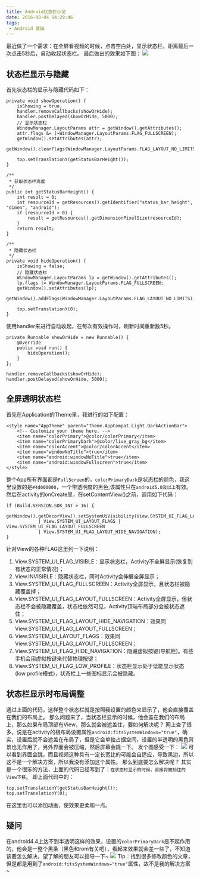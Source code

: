 ```yaml
---
title: Android状态栏小记
date: 2016-08-04 14:29:46
tags:
 - Android 基础
---
```


最近做了一个需求：在全屏看视频的时候，点击空白处，显示状态栏。距离最后一次点击5秒后，自动收起状态栏。
最后做出的效果如下图：
![](https://images-1258496336.cos.ap-chengdu.myqcloud.com/2016/08/statusbar1.gif)

<!-- more -->

## 状态栏显示与隐藏
首先状态栏的显示与隐藏代码如下：
```
private void showOperation() {
    isShowing = true;
    handler.removeCallbacks(showOrHide);
    handler.postDelayed(showOrHide, 5000);
    // 显示状态栏
    WindowManager.LayoutParams attr = getWindow().getAttributes();
    attr.flags &= (~WindowManager.LayoutParams.FLAG_FULLSCREEN);
    getWindow().setAttributes(attr);
    getWindow().clearFlags(WindowManager.LayoutParams.FLAG_LAYOUT_NO_LIMITS);

    top.setTranslationY(getStatusBarHeight());
}

/**
 * 获取状态栏高度
 */
public int getStatusBarHeight() {
    int result = 0;
    int resourceId = getResources().getIdentifier("status_bar_height", "dimen", "android");
    if (resourceId > 0) {
        result = getResources().getDimensionPixelSize(resourceId);
    }
    return result;
}

/**
 * 隐藏状态栏
 */
private void hideOperation() {
    isShowing = false;
    // 隐藏状态栏
    WindowManager.LayoutParams lp = getWindow().getAttributes();
    lp.flags |= WindowManager.LayoutParams.FLAG_FULLSCREEN;
    getWindow().setAttributes(lp);
    getWindow().addFlags(WindowManager.LayoutParams.FLAG_LAYOUT_NO_LIMITS);

    top.setTranslationY(0);
}
```
使用handler来进行自动收起，在每次有效操作时，刷新时间重新数5秒。
```
private Runnable showOrHide = new Runnable() {
    @Override
    public void run() {
        hideOperation();
    }
};

handler.removeCallbacks(showOrHide);
handler.postDelayed(showOrHide, 5000);
```

## 全屏透明状态栏
首先在Application的Theme里，我进行的如下配置：
```
<style name="AppTheme" parent="Theme.AppCompat.Light.DarkActionBar">
    <!-- Customize your theme here. -->
    <item name="colorPrimary">@color/colorPrimary</item>
    <item name="colorPrimaryDark">@color/live_gray_bg</item>
    <item name="colorAccent">@color/colorAccent</item>
    <item name="windowNoTitle">true</item>
    <item name="android:windowNoTitle">true</item>
    <item name="android:windowFullscreen">true</item>
</style>
```
整个App所有界面都是``FullScreen``的，``colorPrimaryDark``是状态栏的颜色，我这里设置的是``#4d000000``，一个带透明度的黑色,该属性只在``android5.0及以上``有效。
然后在activity的onCreate里，在setContentView()之前，调用如下代码：
```
if (Build.VERSION.SDK_INT > 16) {
    getWindow().getDecorView().setSystemUiVisibility(View.SYSTEM_UI_FLAG_LAYOUT_STABLE
            | View.SYSTEM_UI_LAYOUT_FLAGS | View.SYSTEM_UI_FLAG_LAYOUT_FULLSCREEN
            | View.SYSTEM_UI_FLAG_LAYOUT_HIDE_NAVIGATION);
}
```
针对View的各种FLAG这里列一下说明：
1. View.SYSTEM_UI_FLAG_VISIBLE：显示状态栏，Activity不全屏显示(恢复到有状态的正常情况)；
2. View.INVISIBLE：隐藏状态栏，同时Activity会伸展全屏显示；
3. View.SYSTEM_UI_FLAG_FULLSCREEN：Activity全屏显示，且状态栏被隐藏覆盖掉；
4. View.SYSTEM_UI_FLAG_LAYOUT_FULLSCREEN：Activity全屏显示，但状态栏不会被隐藏覆盖，状态栏依然可见，Activity顶端布局部分会被状态遮住；
5. View.SYSTEM_UI_FLAG_LAYOUT_HIDE_NAVIGATION：效果同View.SYSTEM_UI_FLAG_LAYOUT_FULLSCREEN；
6. View.SYSTEM_UI_LAYOUT_FLAGS：效果同View.SYSTEM_UI_FLAG_LAYOUT_FULLSCREEN；
7. View.SYSTEM_UI_FLAG_HIDE_NAVIGATION：隐藏虚拟按键(导航栏)。有些手机会用虚拟按键来代替物理按键；
8. View.SYSTEM_UI_FLAG_LOW_PROFILE：状态栏显示处于低能显示状态(low profile模式)，状态栏上一些图标显示会被隐藏。

## 状态栏显示时布局调整
通过上面的代码，这样整个状态栏就是按照我设置的颜色来显示了，他会直接覆盖在我们的布局上。
那么问题来了，当状态栏显示的时候，他会盖在我们的布局上，那么如果布局顶部有View，那么就会被遮盖住，要如何解决呢？
网上查了很多，说是在activity的根布局设置属性``android:fitsSystemWindows="true"``，确实，设置后就不会遮盖在布局了，但是它会单独占据空间，设置的半透明的黑色背景也无作用了，另外界面会被压缩，然后屏幕会跳一下。
发个图感受一下：
![](https://images-1258496336.cos.ap-chengdu.myqcloud.com/2016/08/statusbar2.gif)
可以看到界面会跳，而且视频这种具有一定长宽比的可能会自适应，导致黑边，所以这不是一个解决方案，所以我没有添加这个属性。
那么到底要怎么解决呢？
其实是一个很笨的方法，上面的代码已经写到了：``在状态栏显示的时候，直接将被挡住的View下移``。
即上面代码中的：
```
top.setTranslationY(getStatusBarHeight());
top.setTranslationY(0);
```
在这里也可以添加动画，使效果更柔和一点。

## 疑问
在android4.4上达不到半透明这样的效果，设置的``colorPrimaryDark``是不起作用的，他会是一整个黑条（黑色和rom有关吧），看起来效果就会差一些了，不知道该要怎么解决，望了解的朋友可以指导一下~
![](https://images-1258496336.cos.ap-chengdu.myqcloud.com/2016/08/statusbar3.gif)
Tip：找到很多修改颜色的文章，但是都是用到了``android:fitsSystemWindows="true"``属性，故不是我的解决方案~
